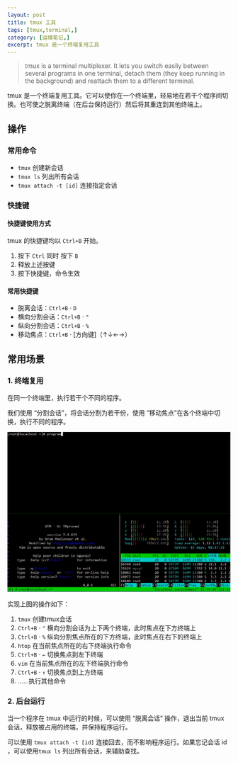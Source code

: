 ```yaml
---
layout: post
title: tmux 工具
tags: [tmux,terminal,]
category: [运维笔记,]
excerpt: tmux 是一个终端复用工具
---
```



> tmux is a terminal multiplexer. It lets you switch easily between several programs in one terminal, detach them (they keep running in the background) and reattach them to a different terminal.

tmux 是一个终端复用工具。它可以使你在一个终端里，轻易地在若干个程序间切换。也可使之脱离终端（在后台保持运行）然后将其重连到其他终端上。

## 操作

### 常用命令

- `tmux` 创建新会话
- `tmux ls` 列出所有会话
- `tmux attach -t [id]` 连接指定会话

### 快捷键

#### 快捷键使用方式

tmux 的快捷键均以 `Ctrl+B` 开始。

1. 按下 `Ctrl` 同时 按下 `B`
2. 释放上述按键
3. 按下快捷键，命令生效

#### 常用快捷键


- 脱离会话：`Ctrl+B` · `D`
- 横向分割会话：`Ctrl+B` · `"`
- 纵向分割会话：`Ctrl+B` · `%`
- 移动焦点：`Ctrl+B` · [方向键]（↑↓←→）

## 常用场景

### 1. 终端复用

在同一个终端里，执行若干个不同的程序。  

我们使用 “分割会话”，将会话分割为若干份，使用 “移动焦点”在各个终端中切换，执行不同的程序。

![终端复用](assets\images\tmux\终端复用.jpg)

实现上图的操作如下：

1. `tmux` 创建tmux会话
2. `Ctrl+B` · `"` 横向分割会话为上下两个终端，此时焦点在下方终端上
3. `Ctrl+B` · `%` 纵向分割焦点所在的下方终端，此时焦点在右下的终端上
4. `htop` 在当前焦点所在的右下终端执行命令
5. `Ctrl+B` · `←` 切换焦点到左下终端
6. `vim` 在当前焦点所在的左下终端执行命令
7. `Ctrl+B` · `↑` 切换焦点到上方终端
8. ……执行其他命令

### 2. 后台运行

当一个程序在 tmux 中运行的时候，可以使用 “脱离会话” 操作，退出当前 tmux 会话，释放被占用的终端，并保持程序运行。

可以使用 `tmux attach -t [id]` 连接回去，而不影响程序运行。如果忘记会话 id ，可以使用`tmux ls` 列出所有会话，来辅助查找。